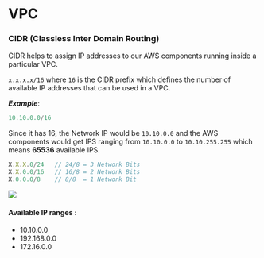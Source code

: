 # VPC

### CIDR (Classless Inter Domain Routing)

CIDR helps to assign IP addresses to our AWS components running inside a particular VPC.

```x.x.x.x/16``` where ```16``` is the CIDR prefix which defines the number of available IP addresses that can be used in a VPC.

***Example***: 

```js
10.10.0.0/16  
```
Since it has 16, the Network IP would be ```10.10.0.0``` and the AWS components would get IPS ranging from  ```10.10.0.0``` to ```10.10.255.255``` which means **65536** available IPS.

```js
X.X.X.0/24   // 24/8 = 3 Network Bits 
X.X.0.0/16   // 16/8 = 2 Network Bits 
X.0.0.0/8    // 8/8  = 1 Network Bit  
```
<img with="300" src="https://github.com/karankumarshreds/AWS-Cloudformation/blob/master/img/cidr.PNG"/>

#### Available IP ranges : 

- 10.10.0.0
- 192.168.0.0
- 172.16.0.0
